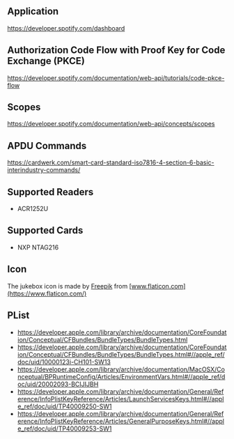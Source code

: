## Application

https://developer.spotify.com/dashboard

## Authorization Code Flow with Proof Key for Code Exchange (PKCE)

https://developer.spotify.com/documentation/web-api/tutorials/code-pkce-flow

## Scopes

https://developer.spotify.com/documentation/web-api/concepts/scopes

## APDU Commands

https://cardwerk.com/smart-card-standard-iso7816-4-section-6-basic-interindustry-commands/

## Supported Readers

- ACR1252U

## Supported Cards

- NXP NTAG216

## Icon

The jukebox icon is made by [Freepik](https://www.flaticon.com/authors/freepik)
from [www.flaticon.com](https://www.flaticon.com/)

## PList

- https://developer.apple.com/library/archive/documentation/CoreFoundation/Conceptual/CFBundles/BundleTypes/BundleTypes.html
- https://developer.apple.com/library/archive/documentation/CoreFoundation/Conceptual/CFBundles/BundleTypes/BundleTypes.html#//apple_ref/doc/uid/10000123i-CH101-SW13
- https://developer.apple.com/library/archive/documentation/MacOSX/Conceptual/BPRuntimeConfig/Articles/EnvironmentVars.html#//apple_ref/doc/uid/20002093-BCIJIJBH
- https://developer.apple.com/library/archive/documentation/General/Reference/InfoPlistKeyReference/Articles/LaunchServicesKeys.html#//apple_ref/doc/uid/TP40009250-SW1
- https://developer.apple.com/library/archive/documentation/General/Reference/InfoPlistKeyReference/Articles/GeneralPurposeKeys.html#//apple_ref/doc/uid/TP40009253-SW1